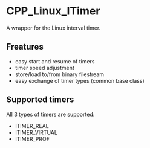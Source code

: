 # CPP_Linux_ITimer

A wrapper for the Linux interval timer.

## Freatures

- easy start and resume of timers
- timer speed adjustment
- store/load to/from binary filestream
- easy exchange of timer types (common base class)

## Supported timers
All 3 types of timers are supported:

- ITIMER_REAL
- ITIMER_VIRTUAL
- ITIMER_PROF
